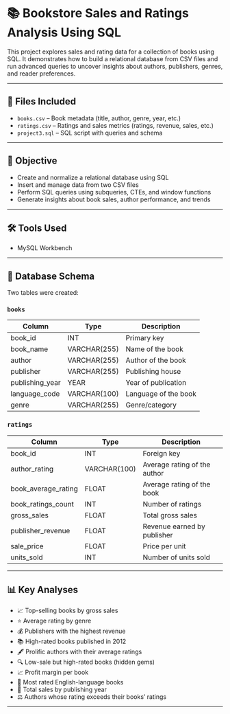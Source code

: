 # 📚 Bookstore Sales and Ratings Analysis Using SQL

This project explores sales and rating data for a collection of books using SQL. 
It demonstrates how to build a relational database from CSV files and run advanced queries to uncover insights about authors, publishers, genres, and reader preferences.

---

## 📁 Files Included

- `books.csv` – Book metadata (title, author, genre, year, etc.)
- `ratings.csv` – Ratings and sales metrics (ratings, revenue, sales, etc.)
- `project3.sql` – SQL script with queries and schema

---

## 🎯 Objective

- Create and normalize a relational database using SQL
- Insert and manage data from two CSV files
- Perform SQL queries using subqueries, CTEs, and window functions
- Generate insights about book sales, author performance, and trends

---

## 🛠️ Tools Used

- MySQL Workbench

---

## 🧱 Database Schema

Two tables were created:

### `books`

| Column          | Type         | Description                |
|-----------------|--------------|----------------------------|
| book_id         | INT          | Primary key                |
| book_name       | VARCHAR(255) | Name of the book           |
| author          | VARCHAR(255) | Author of the book         |
| publisher       | VARCHAR(255) | Publishing house           |
| publishing_year | YEAR         | Year of publication        |
| language_code   | VARCHAR(100) | Language of the book       |
| genre           | VARCHAR(255) | Genre/category             |

### `ratings`

| Column             | Type         | Description                        |
|--------------------|--------------|------------------------------------|
| book_id            | INT          | Foreign key                        |
| author_rating      | VARCHAR(100) | Average rating of the author       |
| book_average_rating| FLOAT        | Average rating of the book         |
| book_ratings_count | INT          | Number of ratings                  |
| gross_sales        | FLOAT        | Total gross sales                  |
| publisher_revenue  | FLOAT        | Revenue earned by publisher        |
| sale_price         | FLOAT        | Price per unit                     |
| units_sold         | INT          | Number of units sold               |

---

## 📊 Key Analyses

- 📈 Top-selling books by gross sales  
- ⭐ Average rating by genre  
- 💰 Publishers with the highest revenue  
- 📚 High-rated books published in 2012  
- 🖋️ Prolific authors with their average ratings  
- 🔍 Low-sale but high-rated books (hidden gems)  
- 📈 Profit margin per book  
- 📢 Most rated English-language books  
- 📅 Total sales by publishing year  
- ⚖️ Authors whose rating exceeds their books’ ratings  


---

